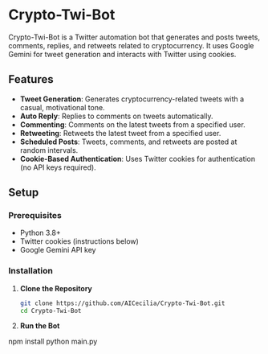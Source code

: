 # Crypto-Twi-Bot

Crypto-Twi-Bot is a Twitter automation bot that generates and posts tweets, comments, replies, and retweets related to cryptocurrency. It uses Google Gemini for tweet generation and interacts with Twitter using cookies.

## Features

- **Tweet Generation**: Generates cryptocurrency-related tweets with a casual, motivational tone.
- **Auto Reply**: Replies to comments on tweets automatically.
- **Commenting**: Comments on the latest tweets from a specified user.
- **Retweeting**: Retweets the latest tweet from a specified user.
- **Scheduled Posts**: Tweets, comments, and retweets are posted at random intervals.
- **Cookie-Based Authentication**: Uses Twitter cookies for authentication (no API keys required).

## Setup

### Prerequisites

- Python 3.8+
- Twitter cookies (instructions below)
- Google Gemini API key

### Installation

1. **Clone the Repository**

   ```bash
   git clone https://github.com/AICecilia/Crypto-Twi-Bot.git
   cd Crypto-Twi-Bot

2. **Run the Bot**

npm install
python main.py
